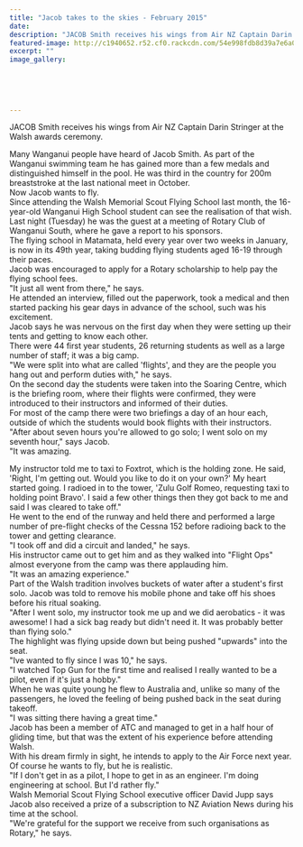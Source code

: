 ```yaml
---
title: "Jacob takes to the skies - February 2015"
date: 
description: "JACOB Smith receives his wings from Air NZ Captain Darin Stringer at the Walsh awards ceremony, from the Wanganui Midweek article 11 Feb 2015"
featured-image: http://c1940652.r52.cf0.rackcdn.com/54e998fdb8d39a7e6a002c6a/Jacob-Smith-receives-his-wings.jpg
excerpt: ""
image_gallery:
    
    
    
    
    
---
```


<p>JACOB Smith receives his wings from Air NZ Captain Darin Stringer at the Walsh awards ceremony.</p>
<p>Many Wanganui people have heard of Jacob Smith. As part of the Wanganui swimming team he has gained more than a few medals and distinguished himself in the pool. He was third in the country for 200m breaststroke at the last national meet in October.<br />Now Jacob wants to fly.<br />Since attending the Walsh Memorial Scout Flying School last month, the 16-year-old Wanganui High School student can see the realisation of that wish.<br />Last night (Tuesday) he was the guest at a meeting of Rotary Club of Wanganui South, where he gave a report to his sponsors.<br />The flying school in Matamata, held every year over two weeks in January, is now in its 49th year, taking budding flying students aged 16-19 through their paces.<br />Jacob was encouraged to apply for a Rotary scholarship to help pay the flying school fees.<br />"It just all went from there," he says.<br />He attended an interview, filled out the paperwork, took a medical and then started packing his gear days in advance of the school, such was his excitement.<br />Jacob says he was nervous on the first day when they were setting up their tents and getting to know each other.<br />There were 44 first year students, 26 returning students as well as a large number of staff; it was a big camp.<br />"We were split into what are called 'flights', and they are the people you hang out and perform duties with," he says.<br />On the second day the students were taken into the Soaring Centre, which is the briefing room, where their flights were confirmed, they were introduced to their instructors and informed of their duties.<br />For most of the camp there were two briefings a day of an hour each, outside of which the students would book flights with their instructors.<br />"After about seven hours you're allowed to go solo; I went solo on my seventh hour," says Jacob.<br />"It was amazing.</p>
<p>My instructor told me to taxi to Foxtrot, which is the holding zone. He said, 'Right, I'm getting out. Would you like to do it on your own?' My heart started going. I radioed in to the tower, 'Zulu Golf Romeo, requesting taxi to holding point Bravo'. I said a few other things then they got back to me and said I was cleared to take off."<br />He went to the end of the runway and held there and performed a large number of pre-flight checks of the Cessna 152 before radioing back to the tower and getting clearance.<br />"I took off and did a circuit and landed," he says.<br />His instructor came out to get him and as they walked into "Flight Ops" almost everyone from the camp was there applauding him.<br />"It was an amazing experience."<br />Part of the Walsh tradition involves buckets of water after a student's first solo. Jacob was told to remove his mobile phone and take off his shoes before his ritual soaking.<br />"After I went solo, my instructor took me up and we did aerobatics - it was awesome! I had a sick bag ready but didn't need it. It was probably better than flying solo."<br />The highlight was flying upside down but being pushed "upwards" into the seat.<br />"Ive wanted to fly since I was 10," he says.<br />"I watched Top Gun for the first time and realised I really wanted to be a pilot, even if it's just a hobby."<br />When he was quite young he flew to Australia and, unlike so many of the passengers, he loved the feeling of being pushed back in the seat during takeoff.<br />"I was sitting there having a great time."<br />Jacob has been a member of ATC and managed to get in a half hour of gliding time, but that was the extent of his experience before attending Walsh.<br />With his dream firmly in sight, he intends to apply to the Air Force next year. Of course he wants to fly, but he is realistic.<br />"If I don't get in as a pilot, I hope to get in as an engineer. I'm doing engineering at school. But I'd rather fly."<br />Walsh Memorial Scout Flying School executive officer David Jupp says Jacob also received a prize of a subscription to NZ Aviation News during his time at the school.<br />"We're grateful for the support we receive from such organisations as Rotary," he says.</p>

